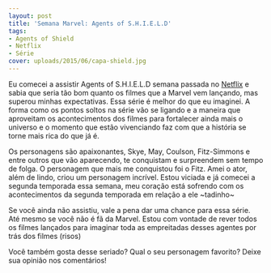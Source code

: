 ```yaml
---
layout: post
title: 'Semana Marvel: Agents of S.H.I.E.L.D'
tags:
- Agents of Shield
- Netflix
- Série
cover: uploads/2015/06/capa-shield.jpg
---
```


Eu comecei a assistir Agents of S.H.I.E.L.D semana passada no <a href="http://www.netflix.com/">Netflix</a> e sabia que seria tão bom quanto os filmes que a Marvel vem lançando, mas superou minhas expectativas. Essa série é melhor do que eu imaginei. A forma como os pontos soltos na série vão se ligando e a maneira que aproveitam os acontecimentos dos filmes para fortalecer ainda mais o universo e o momento que estão vivenciando faz com que a história se torne mais rica do que já é.

Os personagens são apaixonantes, Skye, May, Coulson, Fitz-Simmons e entre outros que vão aparecendo, te conquistam e surpreendem sem tempo de folga. O personagem que mais me conquistou foi o Fitz. Amei o ator, além de lindo, criou um personagem incrível. Estou viciada e já comecei a segunda temporada essa semana, meu coração está sofrendo com os acontecimentos da segunda temporada em relação a ele ~tadinho~

Se você ainda não assistiu, vale a pena dar uma chance para essa série. Até mesmo se você não é fã da Marvel. Estou com vontade de rever todos os filmes lançados para imaginar toda as empreitadas desses agentes por trás dos filmes (risos)

Você também gosta desse seriado? Qual o seu personagem favorito? Deixe sua opinião nos comentários!

